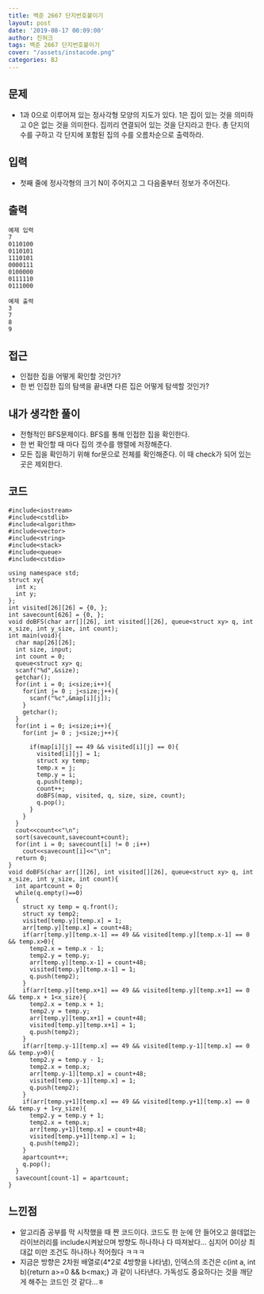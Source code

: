 ```yaml
---
title: 백준 2667 단지번호붙이기
layout: post
date: '2019-08-17 00:09:00'
author: 진혀크
tags: 백준 2667 단지번호붙이기
cover: "/assets/instacode.png"
categories: BJ
---
```



## 문제
* 1과 0으로 이루어져 있는 정사각형 모양의 지도가 있다. 1은 집이 있는 것을 의미하고 0은 없는 것을 의미한다. 집끼리 연결되어 있는 것을 단지라고 한다. 총 단지의 수를 구하고 각 단지에 포함된 집의 수를 오름차순으로 출력하라.


## 입력
* 첫째 줄에 정사각형의 크기 N이 주어지고 그 다음줄부터 정보가 주어진다.

## 출력

    예제 입력
    7
    0110100
    0110101
    1110101
    0000111
    0100000
    0111110
    0111000

    예제 출력
    3
    7
    8
    9

## 접근

* 인접한 집을 어떻게 확인할 것인가?
* 한 번 인집한 집의 탐색을 끝내면 다른 집은 어떻게 탐색할 것인가?

## 내가 생각한 풀이

* 전형적인 BFS문제이다. BFS를 통해 인접한 집을 확인한다.
* 한 번 확인할 때 마다 집의 갯수를 행렬에 저장해준다.
* 모든 집을 확인하기 위해 for문으로 전체를 확인해준다. 이 때 check가 되어 있는 곳은 제외한다.

## 코드

    #include<iostream>
    #include<cstdlib>
    #include<algorithm>
    #include<vector>
    #include<string>
    #include<stack>
    #include<queue>
    #include<cstdio>

    using namespace std;
    struct xy{
      int x;
      int y;
    };
    int visited[26][26] = {0, };
    int savecount[626] = {0, };
    void doBFS(char arr[][26], int visited[][26], queue<struct xy> q, int x_size, int y_size, int count);
    int main(void){
      char map[26][26];
      int size, input;
      int count = 0;
      queue<struct xy> q;
      scanf("%d",&size);
      getchar();
      for(int i = 0; i<size;i++){
        for(int j= 0 ; j<size;j++){
          scanf("%c",&map[i][j]);
        }
        getchar();
      }
      for(int i = 0; i<size;i++){
        for(int j= 0 ; j<size;j++){

          if(map[i][j] == 49 && visited[i][j] == 0){
            visited[i][j] = 1;
            struct xy temp;
            temp.x = j;
            temp.y = i;
            q.push(temp);
            count++;
            doBFS(map, visited, q, size, size, count);
            q.pop();
          }
        }
      }
      cout<<count<<"\n";
      sort(savecount,savecount+count);
      for(int i = 0; savecount[i] != 0 ;i++)
        cout<<savecount[i]<<"\n";
      return 0;
    }
    void doBFS(char arr[][26], int visited[][26], queue<struct xy> q, int x_size, int y_size, int count){
      int apartcount = 0;
      while(q.empty()==0)
      {
        struct xy temp = q.front();
        struct xy temp2;
        visited[temp.y][temp.x] = 1;
        arr[temp.y][temp.x] = count+48;
        if(arr[temp.y][temp.x-1] == 49 && visited[temp.y][temp.x-1] == 0 && temp.x>0){
          temp2.x = temp.x - 1;
          temp2.y = temp.y;
          arr[temp.y][temp.x-1] = count+48;
          visited[temp.y][temp.x-1] = 1;
          q.push(temp2);
        }
        if(arr[temp.y][temp.x+1] == 49 && visited[temp.y][temp.x+1] == 0 && temp.x + 1<x_size){
          temp2.x = temp.x + 1;
          temp2.y = temp.y;
          arr[temp.y][temp.x+1] = count+48;
          visited[temp.y][temp.x+1] = 1;
          q.push(temp2);
        }
        if(arr[temp.y-1][temp.x] == 49 && visited[temp.y-1][temp.x] == 0 && temp.y>0){
          temp2.y = temp.y - 1;
          temp2.x = temp.x;
          arr[temp.y-1][temp.x] = count+48;
          visited[temp.y-1][temp.x] = 1;
          q.push(temp2);
        }
        if(arr[temp.y+1][temp.x] == 49 && visited[temp.y+1][temp.x] == 0 && temp.y + 1<y_size){
          temp2.y = temp.y + 1;
          temp2.x = temp.x;
          arr[temp.y+1][temp.x] = count+48;
          visited[temp.y+1][temp.x] = 1;
          q.push(temp2);
        }
        apartcount++;
        q.pop();
      }
      savecount[count-1] = apartcount;
    }

## 느낀점
* 알고리즘 공부를 막 시작했을 때 짠 코드이다. 코드도 한 눈에 안 들어오고 쓸데없는 라이브러리를 include시켜놨으며 방향도 하나하나 다 따져놨다... 심지어 0이상 최대값 미만 조건도 하나하나 적어줬다 ㅋㅋㅋ
* 지금은 방향은 2차원 배열로(4*2로 4방향을 나타냄), 인덱스의 조건은 c(int a, int b){return a>=0 && b<max;} 과 같이 나타낸다. 가독성도 중요하다는 것을 깨닫게 해주는 코드인 것 같다...ㅎ
